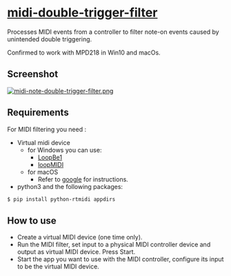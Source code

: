 # [midi-double-trigger-filter](https://github.com/giosad/midi-double-trigger-filter)
Processes MIDI events from a controller to filter note-on events caused by unintended double triggering.

Confirmed to work with MPD218 in Win10 and macOs.

## Screenshot
[![midi-note-double-trigger-filter.png](https://s33.postimg.cc/p3emgfmnz/midi-note-double-trigger-filter.png)](https://postimg.cc/image/yny93bbzv/)
## Requirements
For MIDI filtering you need :
- Virtual midi device
    - for Windows you can use:
        - [LoopBe1](http://www.nerds.de/en/loopbe1.html)
        - [loopMIDI](http://www.tobias-erichsen.de/software/loopmidi.html)
    - for macOS
        - Refer to [google](http://www.google.com/search?q=macos+virtual+midi+port) for instructions.
- python3 and the following packages:
```sh
$ pip install python-rtmidi appdirs
```

## How to use
- Create a virtual MIDI device (one time only). 
 - Run the MIDI filter, set input to a physical MIDI controller device and output as virtual MIDI device. Press Start.
 - Start the app you want to use with the MIDI controller, configure its input to be the virtual MIDI device.

